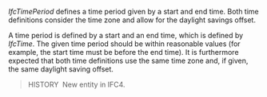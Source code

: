 ﻿_IfcTimePeriod_ defines a time period given by a start and end time. Both time definitions consider the time zone and allow for the daylight savings offset.

A time period is defined by a start and an end time, which is defined by _IfcTime_. The given time period should be within reasonable values (for example, the start time must be before the end time). It is furthermore expected that both time definitions use the same time zone and, if given, the same daylight saving offset.

> HISTORY&nbsp; New entity in IFC4.
